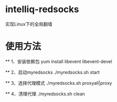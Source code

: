 # intelliq-redsocks
实现Linux下的全局翻墙
# 使用方法

** 1、安装依赖包
   yum install  libevent libevent-devel

** 2、启动myredsocks
   ./myredsocks.sh start

** 3、选择代理模式
   ./myredsocks.sh proxyall|proxy

** 4、清理代理
   ./myredsocks.sh clean
